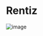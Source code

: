 # Rentiz
![image](https://github.com/Shavor/Rentiz/assets/121760509/09e80973-f0ab-4fe0-baa2-149129ae1026)

